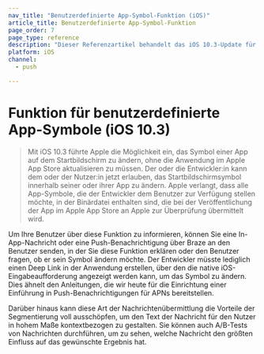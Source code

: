 ```yaml
---
nav_title: "Benutzerdefinierte App-Symbol-Funktion (iOS)"
article_title: Benutzerdefinierte App-Symbol-Funktion
page_order: 7
page_type: reference
description: "Dieser Referenzartikel behandelt das iOS 10.3-Update für anpassbare App-Symbole."
platform: iOS
channel:
  - push

---
```


# Funktion für benutzerdefinierte App-Symbole (iOS 10.3) 

> Mit iOS 10.3 führte Apple die Möglichkeit ein, das Symbol einer App auf dem Startbildschirm zu ändern, ohne die Anwendung im Apple App Store aktualisieren zu müssen. Der oder die Entwickler:in kann dem oder der Nutzer:in jetzt erlauben, das Startbildschirmsymbol innerhalb seiner oder ihrer App zu ändern. Apple verlangt, dass alle App-Symbole, die der Entwickler dem Benutzer zur Verfügung stellen möchte, in der Binärdatei enthalten sind, die bei der Veröffentlichung der App im Apple App Store an Apple zur Überprüfung übermittelt wird.

Um Ihre Benutzer über diese Funktion zu informieren, können Sie eine In-App-Nachricht oder eine Push-Benachrichtigung über Braze an den Benutzer senden, in der Sie diese Funktion erklären oder den Benutzer fragen, ob er sein Symbol ändern möchte. Der Entwickler müsste lediglich einen Deep Link in der Anwendung erstellen, über den die native iOS-Eingabeaufforderung angezeigt werden kann, um das Symbol zu ändern. Dies ähnelt den Anleitungen, die wir heute für die Einrichtung einer Einführung in Push-Benachrichtigungen für APNs bereitstellen.

Darüber hinaus kann diese Art der Nachrichtenübermittlung die Vorteile der Segmentierung voll ausschöpfen, um den Text der Nachricht für den Nutzer in hohem Maße kontextbezogen zu gestalten. Sie können auch A/B-Tests von Nachrichten durchführen, um zu sehen, welche Nachricht den größten Einfluss auf das gewünschte Ergebnis hat.
